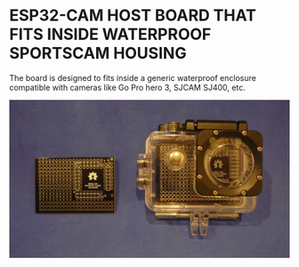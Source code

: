 # ESP32-CAM HOST BOARD THAT FITS INSIDE WATERPROOF SPORTSCAM HOUSING

The board is designed to fits inside a generic waterproof enclosure compatible with cameras like Go Pro hero 3, SJCAM SJ400, etc. 

![MODULE](assets/img/pcbandenclosure.jpg)
